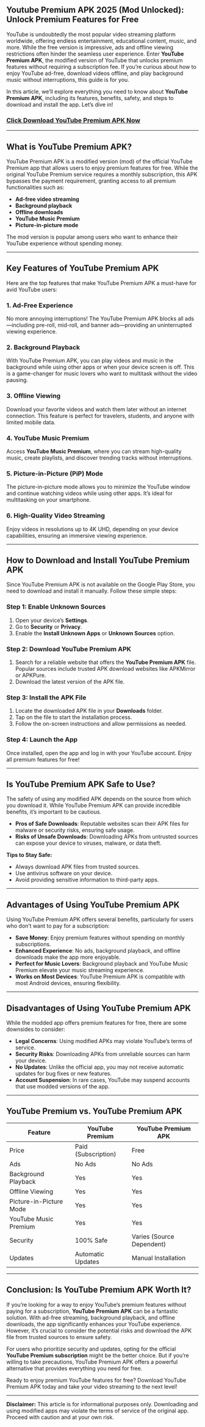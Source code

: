 ## Youtube Premium APK 2025 (Mod Unlocked): Unlock Premium Features for Free

YouTube is undoubtedly the most popular video streaming platform worldwide, offering endless entertainment, educational content, music, and more. While the free version is impressive, ads and offline viewing restrictions often hinder the seamless user experience. Enter **YouTube Premium APK**, the modified version of YouTube that unlocks premium features without requiring a subscription fee. If you’re curious about how to enjoy YouTube ad-free, download videos offline, and play background music without interruptions, this guide is for you.

In this article, we’ll explore everything you need to know about **YouTube Premium APK**, including its features, benefits, safety, and steps to download and install the app. Let’s dive in!
### [Click Download YouTube Premium APK Now](https://badatiapk.com/youtube-premium/)
---

## What is YouTube Premium APK?

YouTube Premium APK is a modified version (mod) of the official YouTube Premium app that allows users to enjoy premium features for free. While the original YouTube Premium service requires a monthly subscription, this APK bypasses the payment requirement, granting access to all premium functionalities such as:

- **Ad-free video streaming**
- **Background playback**
- **Offline downloads**
- **YouTube Music Premium**
- **Picture-in-picture mode**

The mod version is popular among users who want to enhance their YouTube experience without spending money.

---

## Key Features of YouTube Premium APK

Here are the top features that make YouTube Premium APK a must-have for avid YouTube users:

### 1. **Ad-Free Experience**
No more annoying interruptions! The YouTube Premium APK blocks all ads—including pre-roll, mid-roll, and banner ads—providing an uninterrupted viewing experience.

### 2. **Background Playback**
With YouTube Premium APK, you can play videos and music in the background while using other apps or when your device screen is off. This is a game-changer for music lovers who want to multitask without the video pausing.

### 3. **Offline Viewing**
Download your favorite videos and watch them later without an internet connection. This feature is perfect for travelers, students, and anyone with limited mobile data.

### 4. **YouTube Music Premium**
Access **YouTube Music Premium**, where you can stream high-quality music, create playlists, and discover trending tracks without interruptions.

### 5. **Picture-in-Picture (PiP) Mode**
The picture-in-picture mode allows you to minimize the YouTube window and continue watching videos while using other apps. It’s ideal for multitasking on your smartphone.

### 6. **High-Quality Video Streaming**
Enjoy videos in resolutions up to 4K UHD, depending on your device capabilities, ensuring an immersive viewing experience.

---

## How to Download and Install YouTube Premium APK

Since YouTube Premium APK is not available on the Google Play Store, you need to download and install it manually. Follow these simple steps:

### Step 1: Enable Unknown Sources
1. Open your device’s **Settings**.
2. Go to **Security** or **Privacy**.
3. Enable the **Install Unknown Apps** or **Unknown Sources** option.

### Step 2: Download YouTube Premium APK
1. Search for a reliable website that offers the **YouTube Premium APK** file. Popular sources include trusted APK download websites like APKMirror or APKPure.
2. Download the latest version of the APK file.

### Step 3: Install the APK File
1. Locate the downloaded APK file in your **Downloads** folder.
2. Tap on the file to start the installation process.
3. Follow the on-screen instructions and allow permissions as needed.

### Step 4: Launch the App
Once installed, open the app and log in with your YouTube account. Enjoy all premium features for free!

---

## Is YouTube Premium APK Safe to Use?

The safety of using any modified APK depends on the source from which you download it. While YouTube Premium APK can provide incredible benefits, it’s important to be cautious.

- **Pros of Safe Downloads**: Reputable websites scan their APK files for malware or security risks, ensuring safe usage.
- **Risks of Unsafe Downloads**: Downloading APKs from untrusted sources can expose your device to viruses, malware, or data theft.

**Tips to Stay Safe:**
- Always download APK files from trusted sources.
- Use antivirus software on your device.
- Avoid providing sensitive information to third-party apps.

---

## Advantages of Using YouTube Premium APK

Using YouTube Premium APK offers several benefits, particularly for users who don’t want to pay for a subscription:

- **Save Money**: Enjoy premium features without spending on monthly subscriptions.
- **Enhanced Experience**: No ads, background playback, and offline downloads make the app more enjoyable.
- **Perfect for Music Lovers**: Background playback and YouTube Music Premium elevate your music streaming experience.
- **Works on Most Devices**: YouTube Premium APK is compatible with most Android devices, ensuring flexibility.

---

## Disadvantages of Using YouTube Premium APK

While the modded app offers premium features for free, there are some downsides to consider:

- **Legal Concerns**: Using modified APKs may violate YouTube’s terms of service.
- **Security Risks**: Downloading APKs from unreliable sources can harm your device.
- **No Updates**: Unlike the official app, you may not receive automatic updates for bug fixes or new features.
- **Account Suspension**: In rare cases, YouTube may suspend accounts that use modded versions of the app.

---

## YouTube Premium vs. YouTube Premium APK

| **Feature**              | **YouTube Premium**         | **YouTube Premium APK**     |
|---------------------------|-----------------------------|-----------------------------|
| Price                    | Paid (Subscription)        | Free                        |
| Ads                      | No Ads                     | No Ads                     |
| Background Playback      | Yes                        | Yes                        |
| Offline Viewing          | Yes                        | Yes                        |
| Picture-in-Picture Mode  | Yes                        | Yes                        |
| YouTube Music Premium    | Yes                        | Yes                        |
| Security                 | 100% Safe                 | Varies (Source Dependent)  |
| Updates                  | Automatic Updates          | Manual Installation        |

---

## Conclusion: Is YouTube Premium APK Worth It?

If you’re looking for a way to enjoy YouTube’s premium features without paying for a subscription, **YouTube Premium APK** can be a fantastic solution. With ad-free streaming, background playback, and offline downloads, the app significantly enhances your YouTube experience. However, it’s crucial to consider the potential risks and download the APK file from trusted sources to ensure safety.

For users who prioritize security and updates, opting for the official **YouTube Premium subscription** might be the better choice. But if you’re willing to take precautions, YouTube Premium APK offers a powerful alternative that provides everything you need for free.

Ready to enjoy premium YouTube features for free? Download YouTube Premium APK today and take your video streaming to the next level!

---

**Disclaimer:** This article is for informational purposes only. Downloading and using modified apps may violate the terms of service of the original app. Proceed with caution and at your own risk.
